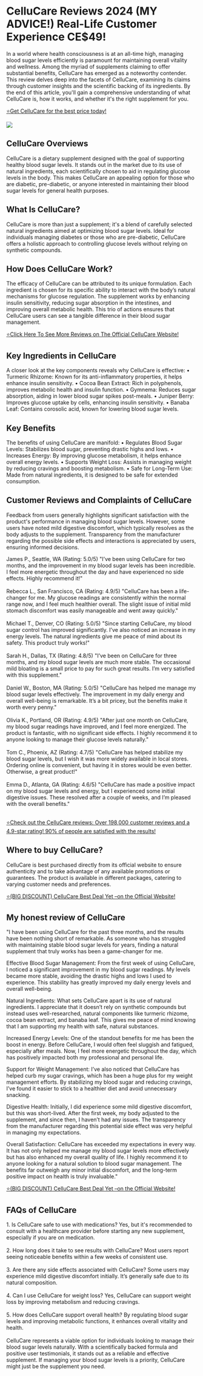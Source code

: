 # CelluCare Reviews 2024 (MY ADVICE!) Real-Life Customer Experience CE$49!
In a world where health consciousness is at an all-time high, managing blood sugar levels efficiently is paramount for maintaining overall vitality and wellness. Among the myriad of supplements claiming to offer substantial benefits, CelluCare has emerged as a noteworthy contender. This review delves deep into the facets of CelluCare, examining its claims through customer insights and the scientific backing of its ingredients. By the end of this article, you'll gain a comprehensive understanding of what CelluCare is, how it works, and whether it's the right supplement for you.

[⭐️Get CelluCare for the best price today!](https://bd1ee1mpni1n-sf1pioqq-0461.hop.clickbank.net/?&traffic_source=ferantop)

<a href="[https://cutt.ly/YeorcNue](https://bd1ee1mpni1n-sf1pioqq-0461.hop.clickbank.net/?&traffic_source=ferantop)" rel="nofollow" data-target="animated-image.originalLink"><img src="https://www.bellevuereporter.com/wp-content/uploads/2024/07/36899277_web1_M1_BIR20240718_CelluCare-Teaser-copy-570x355.jpg" data-canonical-src="https://www.bellevuereporter.com/wp-content/uploads/2024/07/36899277_web1_M1_BIR20240718_CelluCare-Teaser-copy-570x355.jpg" style="max-width: 100%; display: inline-block;" data-target="animated-image.originalImage"></a>

<h2>CelluCare Overviews</h2>

CelluCare is a dietary supplement designed with the goal of supporting healthy blood sugar levels. It stands out in the market due to its use of natural ingredients, each scientifically chosen to aid in regulating glucose levels in the body. This makes CelluCare an appealing option for those who are diabetic, pre-diabetic, or anyone interested in maintaining their blood sugar levels for general health purposes.

<h2>What Is CelluCare?</h2>

CelluCare is more than just a supplement; it's a blend of carefully selected natural ingredients aimed at optimizing blood sugar levels. Ideal for individuals managing diabetes or those who are pre-diabetic, CelluCare offers a holistic approach to controlling glucose levels without relying on synthetic compounds.

<h2>How Does CelluCare Work?</h2>

The efficacy of CelluCare can be attributed to its unique formulation. Each ingredient is chosen for its specific ability to interact with the body’s natural mechanisms for glucose regulation. The supplement works by enhancing insulin sensitivity, reducing sugar absorption in the intestines, and improving overall metabolic health. This trio of actions ensures that CelluCare users can see a tangible difference in their blood sugar management.

[⭐️Click Here To See More Reviews on The Official CelluCare Website!](https://bd1ee1mpni1n-sf1pioqq-0461.hop.clickbank.net/?&traffic_source=ferantop)

<h2>Key Ingredients in CelluCare</h2>
A closer look at the key components reveals why CelluCare is effective:
•	Turmeric Rhizome: Known for its anti-inflammatory properties, it helps enhance insulin sensitivity.
•	Cocoa Bean Extract: Rich in polyphenols, improves metabolic health and insulin function.
•	Gymnema: Reduces sugar absorption, aiding in lower blood sugar spikes post-meals.
•	Juniper Berry: Improves glucose uptake by cells, enhancing insulin sensitivity.
•	Banaba Leaf: Contains corosolic acid, known for lowering blood sugar levels.

<h2>Key Benefits</h2>
The benefits of using CelluCare are manifold:
•	Regulates Blood Sugar Levels: Stabilizes blood sugar, preventing drastic highs and lows.
•	Increases Energy: By improving glucose metabolism, it helps enhance overall energy levels.
•	Supports Weight Loss: Assists in managing weight by reducing cravings and boosting metabolism.
•	Safe for Long-Term Use: Made from natural ingredients, it is designed to be safe for extended consumption.

<h2>Customer Reviews and Complaints of CelluCare</h2>

Feedback from users generally highlights significant satisfaction with the product's performance in managing blood sugar levels. However, some users have noted mild digestive discomfort, which typically resolves as the body adjusts to the supplement. Transparency from the manufacturer regarding the possible side effects and interactions is appreciated by users, ensuring informed decisions.

James P., Seattle, WA (Rating: 5.0/5)
"I’ve been using CelluCare for two months, and the improvement in my blood sugar levels has been incredible. I feel more energetic throughout the day and have experienced no side effects. Highly recommend it!"
</br></br>
Rebecca L., San Francisco, CA (Rating: 4.9/5)
"CelluCare has been a life-changer for me. My glucose readings are consistently within the normal range now, and I feel much healthier overall. The slight issue of initial mild stomach discomfort was easily manageable and went away quickly."
</br></br>
Michael T., Denver, CO (Rating: 5.0/5)
"Since starting CelluCare, my blood sugar control has improved significantly. I’ve also noticed an increase in my energy levels. The natural ingredients give me peace of mind about its safety. This product truly works!"
</br></br>
Sarah H., Dallas, TX (Rating: 4.8/5)
"I’ve been on CelluCare for three months, and my blood sugar levels are much more stable. The occasional mild bloating is a small price to pay for such great results. I’m very satisfied with this supplement."
</br></br>
Daniel W., Boston, MA (Rating: 5.0/5)
"CelluCare has helped me manage my blood sugar levels effectively. The improvement in my daily energy and overall well-being is remarkable. It’s a bit pricey, but the benefits make it worth every penny."
</br></br>
Olivia K., Portland, OR (Rating: 4.9/5)
"After just one month on CelluCare, my blood sugar readings have improved, and I feel more energized. The product is fantastic, with no significant side effects. I highly recommend it to anyone looking to manage their glucose levels naturally."
</br></br>
Tom C., Phoenix, AZ (Rating: 4.7/5)
"CelluCare has helped stabilize my blood sugar levels, but I wish it was more widely available in local stores. Ordering online is convenient, but having it in stores would be even better. Otherwise, a great product!"
</br></br>
Emma D., Atlanta, GA (Rating: 4.6/5)
"CelluCare has made a positive impact on my blood sugar levels and energy, but I experienced some initial digestive issues. These resolved after a couple of weeks, and I’m pleased with the overall benefits."
</br></br>

[⭐️Check out the CelluCare reviews: Over 198,000 customer reviews and a 4.9-star rating! 90% of people are satisfied with the results!](https://bd1ee1mpni1n-sf1pioqq-0461.hop.clickbank.net/?&traffic_source=ferantop)

<h2>Where to buy CelluCare?</h2>
CelluCare is best purchased directly from its official website to ensure authenticity and to take advantage of any available promotions or guarantees. The product is available in different packages, catering to varying customer needs and preferences.

[⭐️(BIG DISCOUNT) CelluCare Best Deal Yet –on the Official Website!](https://bd1ee1mpni1n-sf1pioqq-0461.hop.clickbank.net/?&traffic_source=ferantop)

<h2>My honest review of CelluCare</h2>
"I have been using CelluCare for the past three months, and the results have been nothing short of remarkable. As someone who has struggled with maintaining stable blood sugar levels for years, finding a natural supplement that truly works has been a game-changer for me.

Effective Blood Sugar Management: From the first week of using CelluCare, I noticed a significant improvement in my blood sugar readings. My levels became more stable, avoiding the drastic highs and lows I used to experience. This stability has greatly improved my daily energy levels and overall well-being.

Natural Ingredients: What sets CelluCare apart is its use of natural ingredients. I appreciate that it doesn’t rely on synthetic compounds but instead uses well-researched, natural components like turmeric rhizome, cocoa bean extract, and banaba leaf. This gives me peace of mind knowing that I am supporting my health with safe, natural substances.

Increased Energy Levels: One of the standout benefits for me has been the boost in energy. Before CelluCare, I would often feel sluggish and fatigued, especially after meals. Now, I feel more energetic throughout the day, which has positively impacted both my professional and personal life.

Support for Weight Management: I’ve also noticed that CelluCare has helped curb my sugar cravings, which has been a huge plus for my weight management efforts. By stabilizing my blood sugar and reducing cravings, I’ve found it easier to stick to a healthier diet and avoid unnecessary snacking.

Digestive Health: Initially, I did experience some mild digestive discomfort, but this was short-lived. After the first week, my body adjusted to the supplement, and since then, I haven’t had any issues. The transparency from the manufacturer regarding this potential side effect was very helpful in managing my expectations.

Overall Satisfaction: CelluCare has exceeded my expectations in every way. It has not only helped me manage my blood sugar levels more effectively but has also enhanced my overall quality of life. I highly recommend it to anyone looking for a natural solution to blood sugar management. The benefits far outweigh any minor initial discomfort, and the long-term positive impact on health is truly invaluable."


[⭐️(BIG DISCOUNT) CelluCare Best Deal Yet –on the Official Website!](https://bd1ee1mpni1n-sf1pioqq-0461.hop.clickbank.net/?&traffic_source=ferantop)

<h2>FAQs of CelluCare</h2>
1. Is CelluCare safe to use with medications? Yes, but it's recommended to consult with a healthcare provider before starting any new supplement, especially if you are on medication.</br></br>
2. How long does it take to see results with CelluCare? Most users report seeing noticeable benefits within a few weeks of consistent use.</br></br>
3. Are there any side effects associated with CelluCare? Some users may experience mild digestive discomfort initially. It’s generally safe due to its natural composition.</br></br>
4. Can I use CelluCare for weight loss? Yes, CelluCare can support weight loss by improving metabolism and reducing cravings.</br></br>
5. How does CelluCare support overall health? By regulating blood sugar levels and improving metabolic functions, it enhances overall vitality and health.</br></br>
CelluCare represents a viable option for individuals looking to manage their blood sugar levels naturally. With a scientifically backed formula and positive user testimonials, it stands out as a reliable and effective supplement. If managing your blood sugar levels is a priority, CelluCare might just be the supplement you need.</br></br>


